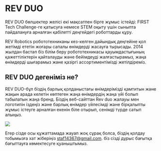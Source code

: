# REV DUO

REV DUO бөлшектер желісі екі мақсатпен бірге жұмыс істейді: FIRST Tech Challenge-ге қатысуға немесе STEM оқыту үшін сыныпта пайдалануға арналған қабілетті деңгейдегі роботтарды құру.

REV Robotics робототехниканы кез-келген дайындық деңгейіне қол жетімді ететін жоғары сапалы өнімдерді жасауға тырысады. 2014 жылдан бастап біз білім беру робототехникасы қауымдастығының қажеттіліктерін қайталауды және бейімдеуді жалғастырамыз, жаңа өнімдерді шығарамыз және қазіргі ассортиментімізді жетілдіреміз.

## REV DUO дегеніміз не? 

REV DUO-бұл біздің барлық қолданыстағы өнімдерімізді қамтитын және жақын арада келетін көптеген жаңа өнімдердің жаңа үйі болып табылатын жаңа бренд. Біздің веб-сайттан Rev duo жалауы мен логотипін іздеңіз және барлық өнімдер үйлесімді және бірқалыпты жұмыс істеуге арналған екенін біле отырып, сенімді түрде сатып алыңыз.

![](https://2589213514-files.gitbook.io/\~/files/v0/b/gitbook-x-prod.appspot.com/o/spaces%2FH9K1InCLC1ZxIkdPJt31%2Fuploads%2Fgdde5wPKEIPWrXH3LoW7%2FREV-45-2041-EDU\_Kit\_V2-FINAL\_\_01041.webp?alt=media\&token=f9f657b1-8489-4ea7-b6dd-106447ec016e)

Егер сізде осы құжаттамада жауап жоқ сұрақ болса, біздің қолдау тобымызға хат жіберіңіз staf14367@gmail.com. біз сізді дұрыс бағытқа бағыттауға көмектесуге қуаныштымыз.

